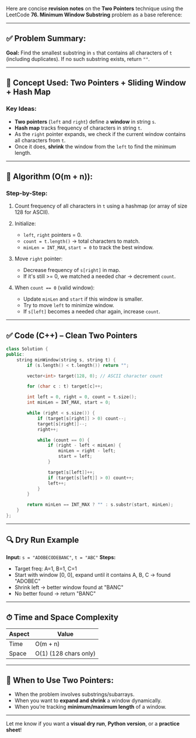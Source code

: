 Here are concise **revision notes** on the **Two Pointers** technique using the LeetCode **76. Minimum Window Substring** problem as a base reference:

---

## ✅ Problem Summary:

**Goal:** Find the smallest substring in `s` that contains all characters of `t` (including duplicates).
If no such substring exists, return `""`.

---

## 🧠 Concept Used: **Two Pointers + Sliding Window + Hash Map**

### Key Ideas:

* **Two pointers** (`left` and `right`) define a **window** in string `s`.
* **Hash map** tracks frequency of characters in string `t`.
* As the `right` pointer expands, we check if the current window contains all characters from `t`.
* Once it does, **shrink** the window from the `left` to find the minimum length.

---

## 🔁 Algorithm (O(m + n)):

### Step-by-Step:

1. Count frequency of all characters in `t` using a hashmap (or array of size 128 for ASCII).
2. Initialize:

   * `left`, `right` pointers = 0.
   * `count = t.length()` → total characters to match.
   * `minLen = INT_MAX`, `start = 0` to track the best window.
3. Move `right` pointer:

   * Decrease frequency of `s[right]` in map.
   * If it's still >= 0, we matched a needed char → decrement `count`.
4. When `count == 0` (valid window):

   * Update `minLen` and `start` if this window is smaller.
   * Try to move `left` to minimize window.
   * If `s[left]` becomes a needed char again, increase `count`.

---

## ✅ Code (C++) – Clean Two Pointers

```cpp
class Solution {
public:
    string minWindow(string s, string t) {
        if (s.length() < t.length()) return "";

        vector<int> target(128, 0); // ASCII character count

        for (char c : t) target[c]++;

        int left = 0, right = 0, count = t.size();
        int minLen = INT_MAX, start = 0;

        while (right < s.size()) {
            if (target[s[right]] > 0) count--;
            target[s[right]]--;
            right++;

            while (count == 0) {
                if (right - left < minLen) {
                    minLen = right - left;
                    start = left;
                }

                target[s[left]]++;
                if (target[s[left]] > 0) count++;
                left++;
            }
        }

        return minLen == INT_MAX ? "" : s.substr(start, minLen);
    }
};
```

---

## 🔍 Dry Run Example

**Input:** `s = "ADOBECODEBANC"`, `t = "ABC"`
**Steps:**

* Target freq: A=1, B=1, C=1
* Start with window \[0, 0], expand until it contains A, B, C → found "ADOBEC"
* Shrink left → better window found at "BANC"
* No better found → return "BANC"

---

## ⏱ Time and Space Complexity

| Aspect | Value                 |
| ------ | --------------------- |
| Time   | O(m + n)              |
| Space  | O(1) (128 chars only) |

---

## 🧩 When to Use Two Pointers:

* When the problem involves substrings/subarrays.
* When you want to **expand and shrink** a window dynamically.
* When you’re tracking **minimum/maximum length** of a window.

---

Let me know if you want a **visual dry run**, **Python version**, or a **practice sheet**!
